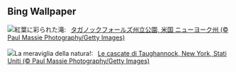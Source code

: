 ## Bing Wallpaper
![](https://www.bing.com/th?id=OHR.TaughannockFalls_JA-JP2595507863_UHD.jpg&w=1000)紅葉に彩られた滝:&nbsp;&ensp;[タガノックフォールズ州立公園, 米国 ニューヨーク州 (© Paul Massie Photography/Getty Images)](https://www.bing.com/th?id=OHR.TaughannockFalls_JA-JP2595507863_UHD.jpg)
<br><br/>
![](https://www.bing.com/th?id=OHR.TaughannockFalls_IT-IT9282123928_UHD.jpg&w=1000)La meraviglia della natura!:&nbsp;&ensp;[Le cascate di Taughannock, New York, Stati Uniti (© Paul Massie Photography/Getty Images)](https://www.bing.com/th?id=OHR.TaughannockFalls_IT-IT9282123928_UHD.jpg)
<br><br/>
